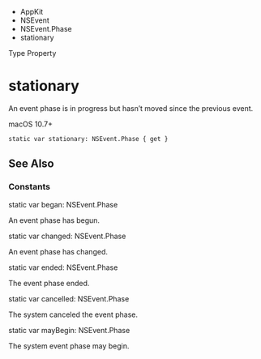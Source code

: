 

- AppKit
- NSEvent
- NSEvent.Phase
-  stationary 

Type Property

# stationary

An event phase is in progress but hasn’t moved since the previous event.

macOS 10.7+

``` source
static var stationary: NSEvent.Phase { get }
```

## See Also

### Constants

static var began: NSEvent.Phase

An event phase has begun.

static var changed: NSEvent.Phase

An event phase has changed.

static var ended: NSEvent.Phase

The event phase ended.

static var cancelled: NSEvent.Phase

The system canceled the event phase.

static var mayBegin: NSEvent.Phase

The system event phase may begin.

